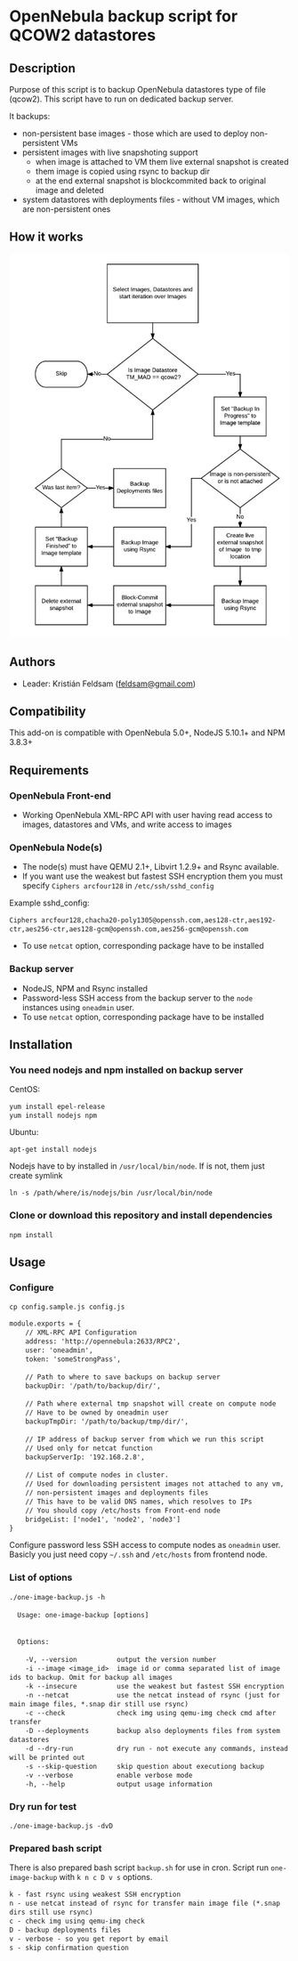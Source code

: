 # OpenNebula backup script for QCOW2 datastores

## Description

Purpose of this script is to backup OpenNebula datastores type of file (qcow2).
This script have to run on dedicated backup server.

It backups:
- non-persistent base images - those which are used to deploy non-persistent VMs
- persistent images with live snapshoting support
    - when image is attached to VM them live external snapshot is created
    - them image is copied using rsync to backup dir
    - at the end external snapshot is blockcommited back to original image and deleted
- system datastores with deployments files - without VM images, which are non-persistent ones

## How it works

![Flow diagram](https://raw.githubusercontent.com/OpenNebula/addon-image-backup/develop/images/how-it-works.png)

## Authors

* Leader: Kristián Feldsam (feldsam@gmail.com)

## Compatibility

This add-on is compatible with OpenNebula 5.0+, NodeJS 5.10.1+ and NPM 3.8.3+

## Requirements

### OpenNebula Front-end

* Working OpenNebula XML-RPC API with user having read access to images, datastores and VMs, and write access to images

### OpenNebula Node(s)

* The node(s) must have QEMU 2.1+, Libvirt 1.2.9+ and Rsync available.
* If you want use the weakest but fastest SSH encryption them you must specify `Ciphers arcfour128` in `/etc/ssh/sshd_config`

Example sshd_config:
```
Ciphers arcfour128,chacha20-poly1305@openssh.com,aes128-ctr,aes192-ctr,aes256-ctr,aes128-gcm@openssh.com,aes256-gcm@openssh.com
```

* To use `netcat` option, corresponding package have to be installed 

### Backup server

* NodeJS, NPM and Rsync installed
* Password-less SSH access from the backup server to the `node` instances using `oneadmin` user.
* To use `netcat` option, corresponding package have to be installed

## Installation

### You need nodejs and npm installed on backup server

CentOS:
```
yum install epel-release
yum install nodejs npm
```

Ubuntu:
```
apt-get install nodejs
```

Nodejs have to by installed in `/usr/local/bin/node`. If is not, them just create symlink

```
ln -s /path/where/is/nodejs/bin /usr/local/bin/node
```

### Clone or download this repository and install dependencies

```
npm install
```

## Usage

### Configure

```
cp config.sample.js config.js
```

```
module.exports = {
    // XML-RPC API Configuration
    address: 'http://opennebula:2633/RPC2',
    user: 'oneadmin',
    token: 'someStrongPass',
    
    // Path to where to save backups on backup server
    backupDir: '/path/to/backup/dir/',
    
    // Path where external tmp snapshot will create on compute node
    // Have to be owned by oneadmin user
    backupTmpDir: '/path/to/backup/tmp/dir/',
    
    // IP address of backup server from which we run this script
    // Used only for netcat function
    backupServerIp: '192.168.2.8',
    
    // List of compute nodes in cluster.
    // Used for downloading persistent images not attached to any vm,
    // non-persistent images and deployments files
    // This have to be valid DNS names, which resolves to IPs
    // You should copy /etc/hosts from Front-end node
    bridgeList: ['node1', 'node2', 'node3']
}
```

Configure password less SSH access to compute nodes as `oneadmin` user.
Basicly you just need copy `~/.ssh` and `/etc/hosts` from frontend node.

### List of options

```
./one-image-backup.js -h

  Usage: one-image-backup [options]


  Options:

    -V, --version          output the version number
    -i --image <image_id>  image id or comma separated list of image ids to backup. Omit for backup all images
    -k --insecure          use the weakest but fastest SSH encryption
    -n --netcat            use the netcat instead of rsync (just for main image files, *.snap dir still use rsync)
    -c --check             check img using qemu-img check cmd after transfer
    -D --deployments       backup also deployments files from system datastores
    -d --dry-run           dry run - not execute any commands, instead will be printed out
    -s --skip-question     skip question about executiong backup
    -v --verbose           enable verbose mode
    -h, --help             output usage information
```

### Dry run for test

```
./one-image-backup.js -dvD
```

### Prepared bash script

There is also prepared bash script `backup.sh` for use in cron.
Script run `one-image-backup` with `k n c D v s` options.

```
k - fast rsync using weakest SSH encryption
n - use netcat instead of rsync for transfer main image file (*.snap dirs still use rsync)
c - check img using qemu-img check
D - backup deployments files
v - verbose - so you get report by email
s - skip confirmation question
```